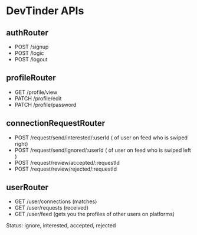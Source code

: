 # DevTinder APIs

## authRouter

- POST /signup
- POST /logic
- POST /logout

## profileRouter

- GET /profile/view
- PATCH /profile/edit
- PATCH /profile/password

## connectionRequestRouter

- POST /request/send/interested/:userId ( of user on feed who is swiped right)
- POST /request/send/ignored/:userId ( of user on feed who is swiped left )
- POST /request/review/accepted/:requestId
- POST /request/review/rejected/:requestId

## userRouter

- GET /user/connections (matches)
- GET /user/requests (received)
- GET /user/feed (gets you the profiles of other users on platforms)

Status: ignore, interested, accepted, rejected
